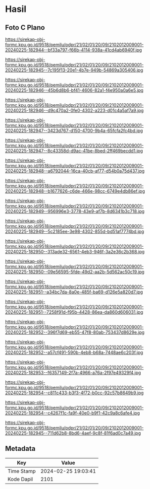 # Hasil

## Foto C Plano

https://sirekap-obj-formc.kpu.go.id/9518/pemilu/pdpr/21/02/01/20/09/2102012009001-20240225-182944--bf33a797-f66b-4114-938a-41cd4ab6940f.jpg

https://sirekap-obj-formc.kpu.go.id/9518/pemilu/pdpr/21/02/01/20/09/2102012009001-20240225-182945--7c195f13-20e1-4b7e-949b-54869a305406.jpg

https://sirekap-obj-formc.kpu.go.id/9518/pemilu/pdpr/21/02/01/20/09/2102012009001-20240225-182946--45b6d8b6-bf41-4606-82a1-f4e950a0a6e5.jpg

https://sirekap-obj-formc.kpu.go.id/9518/pemilu/pdpr/21/02/01/20/09/2102012009001-20240225-182946--d9c470a2-0fe0-4302-a223-d01c4a5af7a9.jpg

https://sirekap-obj-formc.kpu.go.id/9518/pemilu/pdpr/21/02/01/20/09/2102012009001-20240225-182947--3423d767-d150-4700-9b4a-65fcfa2fc4bd.jpg

https://sirekap-obj-formc.kpu.go.id/9518/pemilu/pdpr/21/02/01/20/09/2102012009001-20240225-182947--8c43358d-d9ac-41be-8bed-2ff469becdd1.jpg

https://sirekap-obj-formc.kpu.go.id/9518/pemilu/pdpr/21/02/01/20/09/2102012009001-20240225-182948--a6792044-16ca-40cb-af77-d54b0a75d437.jpg

https://sirekap-obj-formc.kpu.go.id/9518/pemilu/pdpr/21/02/01/20/09/2102012009001-20240225-182948--b1677626-c6de-466e-98cc-6749e4db86ef.jpg

https://sirekap-obj-formc.kpu.go.id/9518/pemilu/pdpr/21/02/01/20/09/2102012009001-20240225-182949--956996e3-3778-43e9-af7b-8d6341b3c718.jpg

https://sirekap-obj-formc.kpu.go.id/9518/pemilu/pdpr/21/02/01/20/09/2102012009001-20240225-182949--5c2185ee-3e98-4302-855d-bd51af7774bd.jpg

https://sirekap-obj-formc.kpu.go.id/9518/pemilu/pdpr/21/02/01/20/09/2102012009001-20240225-182950--313ade32-6561-4eb3-946f-3a2e36c2b368.jpg

https://sirekap-obj-formc.kpu.go.id/9518/pemilu/pdpr/21/02/01/20/09/2102012009001-20240225-182950--09e56595-5fde-49d2-aa2b-5d562ac50c19.jpg

https://sirekap-obj-formc.kpu.go.id/9518/pemilu/pdpr/21/02/01/20/09/2102012009001-20240225-182951--a34bc7da-8a0e-485f-ba69-d126e5a820d7.jpg

https://sirekap-obj-formc.kpu.go.id/9518/pemilu/pdpr/21/02/01/20/09/2102012009001-20240225-182951--7258f91d-f95b-4428-86ea-da860d606031.jpg

https://sirekap-obj-formc.kpu.go.id/9518/pemilu/pdpr/21/02/01/20/09/2102012009001-20240225-182952--396f7d69-eb55-47f8-80ab-753437d8629e.jpg

https://sirekap-obj-formc.kpu.go.id/9518/pemilu/pdpr/21/02/01/20/09/2102012009001-20240225-182952--a57cf491-590b-4eb8-b68a-7448ae6c203f.jpg

https://sirekap-obj-formc.kpu.go.id/9518/pemilu/pdpr/21/02/01/20/09/2102012009001-20240225-182953--f6357149-2f7a-4966-a76a-2f97e49329f4.jpg

https://sirekap-obj-formc.kpu.go.id/9518/pemilu/pdpr/21/02/01/20/09/2102012009001-20240225-182954--c811c433-b3f3-4f72-b0cc-92c57b8649b9.jpg

https://sirekap-obj-formc.kpu.go.id/9518/pemilu/pdpr/21/02/01/20/09/2102012009001-20240225-182954--c4267f1c-fa9f-40e0-b9f1-42c9a8c6afe4.jpg

https://sirekap-obj-formc.kpu.go.id/9518/pemilu/pdpr/21/02/01/20/09/2102012009001-20240225-182945--711d62b8-8bd6-4aef-9c8f-81f6ad0c7a49.jpg


## Metadata

| Key        | Value               |
| ---------- | ------------------- |
| Time Stamp | 2024-02-25 19:03:41 |
| Kode Dapil | 2101                |



